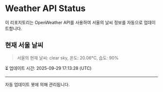 
# Weather API Status

이 리포지토리는 OpenWeather API를 사용하여 서울의 날씨 정보를 자동으로 업데이트합니다.

## 현재 서울 날씨
> 서울의 현재 날씨: clear sky, 온도: 20.06°C, 습도: 90%

⏳ 업데이트 시간: 2025-09-29 17:13:28 (UTC)

---
자동 업데이트 봇에 의해 관리됩니다.
